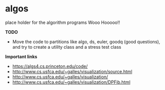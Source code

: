 # algos
place holder for the algorithm programs
Wooo Hooooo!!

**TODO**
- Move the code to partitions like algo, ds, euler, goodq (good questions), and try to create a utility class and a stress test class

**Important links**
- https://algs4.cs.princeton.edu/code/
- http://www.cs.usfca.edu/~galles/visualization/source.html
- http://www.cs.usfca.edu/~galles/visualization/
- http://www.cs.usfca.edu/~galles/visualization/DPFib.html
